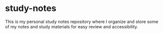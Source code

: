 # study-notes

This is my personal study notes repository where I organize and store some of my notes and study materials for easy review and accessibility.
